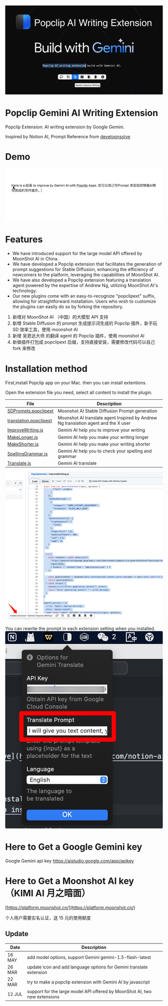 ![Popclip Gemini AI Writing Extension](res/banner.png 'Banner')

# Popclip Gemini AI Writing Extension

Popclip Extension: AI writing extension by Google Gemini.

Inspired by Notion AI, Prompt Reference from [developnsolve](https://developnsolve.com/notion-ai-prompts-for-better-writing#heading-improve-writing)

# Demo

![DEMO](res/shot_demo.gif 'demo')

# Features

- We have introduced support for the large model API offered by MoonShot AI in China.
- We have developed a Popclip extension that facilitates the generation of prompt suggestions for Stable Diffusion, enhancing the efficiency of newcomers to the platform, leveraging the capabilities of MoonShot AI.
- We have also developed a Popclip extension featuring a translation agent powered by the expertise of Andrew Ng, utilizing MoonShot AI's technology.
- Our new plugins come with an easy-to-recognize "popclipext" suffix, allowing for straightforward installation. Users who wish to customize the plugins can easily do so by forking the repository.

1.  新增对 MoonShot AI （中国）的大模型 API 支持
2.  新增 Stable Diffusion 的 prompt 生成提示词生成的 Popclip 插件，新手玩 SD 效率工具，使用 moonshot AI
3.  新增 吴恩达大师 的翻译 agent 的 Popclip 插件，使用 moonshot AI
4.  新做插件打包成 popclipext 后缀，支持直接安装，需要修改代码可以自己 fork 来修改

# Installation method

First,install Popclip app on your Mac. then you can install extentions.

Open the extension file you need, select all content to install the plugin.

| File                                             | Description                                                                        |
| ------------------------------------------------ | ---------------------------------------------------------------------------------- |
| [SDPrompts.popclipext](SDPrompts.popclipext)     | Moonshot AI Stable Diffusion Prompt generation                                     |
| [translation.popclipext](translation.popclipext) | Moonshot AI translate agent Inspired by Andrew Ng translation agent and the X user |
| [ImproveWriting.js](ImproveWriting.js)           | Gemini AI help you to improve your writing                                         |
| [MakeLonger.js](MakeLonger.js)                   | Gemini AI help you make your writing longer                                        |
| [MakeShorter.js](MakeShorter.js)                 | Gemini AI help you make your writing shorter                                       |
| [SpellingGrammar.js](SpellingGrammar.js)         | Gemini AI help you to check your spelling and grammar                              |
| [Translate.js](Translate.js)                     | Gemini AI translate                                                                |

![Install extension](res/shot_installextension.png 'How to install')

You can rewrite the prompt in each extension setting when you installed.
![custom prompt](res/shot_prompt.png 'Rewrite prompt')

# Here to Get a Google Gemini key

Google Gemini api key [https://aistudio.google.com/app/apikey ](https://aistudio.google.com/app/apikey)

# Here to Get a Moonshot AI key （KIMI AI 月之暗面）

[https://platform.moonshot.cn/](https://platform.moonshot.cn/)

个人用户需要实名认证，送 15 元的使用额度

## Update

| Date   | Description                                                                |
| ------ | -------------------------------------------------------------------------- |
| 16 MAY | add model options, support Gemini gemini-1.5-flash-latest                  |
| 26 MAR | update icon and add language options for Gemini translate extension        |
| 22 MAR | try to make a popclip extension with Gemini AI by javascript               |
| 12 JUL | support for the large model API offered by MoonShot AI, two new extensions |
